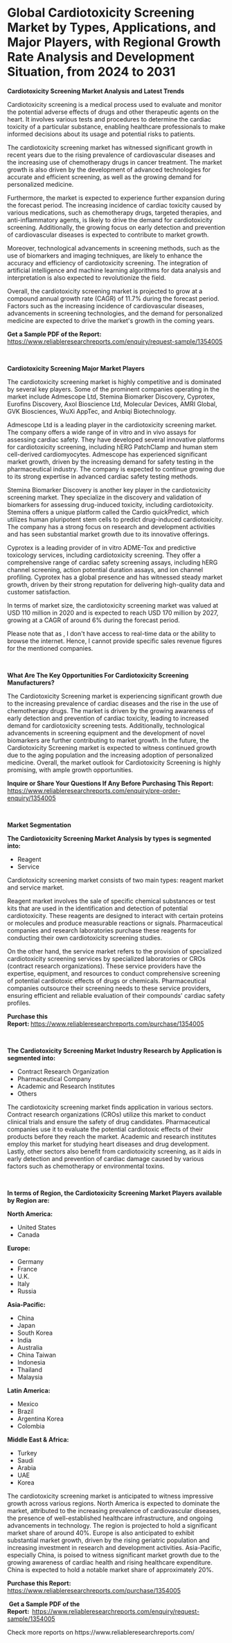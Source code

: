 <p><h1>Global Cardiotoxicity Screening Market by Types, Applications, and Major Players, with Regional Growth Rate Analysis and Development Situation, from 2024 to 2031</h1></p><p><strong>Cardiotoxicity Screening Market Analysis and Latest Trends</strong></p>
<p><p>Cardiotoxicity screening is a medical process used to evaluate and monitor the potential adverse effects of drugs and other therapeutic agents on the heart. It involves various tests and procedures to determine the cardiac toxicity of a particular substance, enabling healthcare professionals to make informed decisions about its usage and potential risks to patients.</p><p>The cardiotoxicity screening market has witnessed significant growth in recent years due to the rising prevalence of cardiovascular diseases and the increasing use of chemotherapy drugs in cancer treatment. The market growth is also driven by the development of advanced technologies for accurate and efficient screening, as well as the growing demand for personalized medicine.</p><p>Furthermore, the market is expected to experience further expansion during the forecast period. The increasing incidence of cardiac toxicity caused by various medications, such as chemotherapy drugs, targeted therapies, and anti-inflammatory agents, is likely to drive the demand for cardiotoxicity screening. Additionally, the growing focus on early detection and prevention of cardiovascular diseases is expected to contribute to market growth.</p><p>Moreover, technological advancements in screening methods, such as the use of biomarkers and imaging techniques, are likely to enhance the accuracy and efficiency of cardiotoxicity screening. The integration of artificial intelligence and machine learning algorithms for data analysis and interpretation is also expected to revolutionize the field.</p><p>Overall, the cardiotoxicity screening market is projected to grow at a compound annual growth rate (CAGR) of 11.7% during the forecast period. Factors such as the increasing incidence of cardiovascular diseases, advancements in screening technologies, and the demand for personalized medicine are expected to drive the market's growth in the coming years.</p></p>
<p><strong>Get a Sample PDF of the Report:&nbsp;</strong> <a href="https://www.reliableresearchreports.com/enquiry/request-sample/1354005">https://www.reliableresearchreports.com/enquiry/request-sample/1354005</a></p>
<p>&nbsp;</p>
<p><strong>Cardiotoxicity Screening Major Market Players</strong></p>
<p><p>The cardiotoxicity screening market is highly competitive and is dominated by several key players. Some of the prominent companies operating in the market include Admescope Ltd, Stemina Biomarker Discovery, Cyprotex, Eurofins Discovery, Axol Bioscience Ltd, Molecular Devices, AMRI Global, GVK Biosciences, WuXi AppTec, and Anbiqi Biotechnology.</p><p>Admescope Ltd is a leading player in the cardiotoxicity screening market. The company offers a wide range of in vitro and in vivo assays for assessing cardiac safety. They have developed several innovative platforms for cardiotoxicity screening, including hERG PatchClamp and human stem cell-derived cardiomyocytes. Admescope has experienced significant market growth, driven by the increasing demand for safety testing in the pharmaceutical industry. The company is expected to continue growing due to its strong expertise in advanced cardiac safety testing methods.</p><p>Stemina Biomarker Discovery is another key player in the cardiotoxicity screening market. They specialize in the discovery and validation of biomarkers for assessing drug-induced toxicity, including cardiotoxicity. Stemina offers a unique platform called the Cardio quickPredict, which utilizes human pluripotent stem cells to predict drug-induced cardiotoxicity. The company has a strong focus on research and development activities and has seen substantial market growth due to its innovative offerings.</p><p>Cyprotex is a leading provider of in vitro ADME-Tox and predictive toxicology services, including cardiotoxicity screening. They offer a comprehensive range of cardiac safety screening assays, including hERG channel screening, action potential duration assays, and ion channel profiling. Cyprotex has a global presence and has witnessed steady market growth, driven by their strong reputation for delivering high-quality data and customer satisfaction.</p><p>In terms of market size, the cardiotoxicity screening market was valued at USD 110 million in 2020 and is expected to reach USD 170 million by 2027, growing at a CAGR of around 6% during the forecast period.</p><p>Please note that as , I don't have access to real-time data or the ability to browse the internet. Hence, I cannot provide specific sales revenue figures for the mentioned companies.</p></p>
<p>&nbsp;</p>
<p><strong>What Are The Key Opportunities For Cardiotoxicity Screening Manufacturers?</strong></p>
<p><p>The Cardiotoxicity Screening market is experiencing significant growth due to the increasing prevalence of cardiac diseases and the rise in the use of chemotherapy drugs. The market is driven by the growing awareness of early detection and prevention of cardiac toxicity, leading to increased demand for cardiotoxicity screening tests. Additionally, technological advancements in screening equipment and the development of novel biomarkers are further contributing to market growth. In the future, the Cardiotoxicity Screening market is expected to witness continued growth due to the aging population and the increasing adoption of personalized medicine. Overall, the market outlook for Cardiotoxicity Screening is highly promising, with ample growth opportunities.</p></p>
<p><strong>Inquire or Share Your Questions If Any Before Purchasing This Report:</strong> <a href="https://www.reliableresearchreports.com/enquiry/pre-order-enquiry/1354005">https://www.reliableresearchreports.com/enquiry/pre-order-enquiry/1354005</a></p>
<p>&nbsp;</p>
<p><strong>Market Segmentation</strong></p>
<p><strong>The Cardiotoxicity Screening Market Analysis by types is segmented into:</strong></p>
<p><ul><li>Reagent</li><li>Service</li></ul></p>
<p><p>Cardiotoxicity screening market consists of two main types: reagent market and service market. </p><p>Reagent market involves the sale of specific chemical substances or test kits that are used in the identification and detection of potential cardiotoxicity. These reagents are designed to interact with certain proteins or molecules and produce measurable reactions or signals. Pharmaceutical companies and research laboratories purchase these reagents for conducting their own cardiotoxicity screening studies.</p><p>On the other hand, the service market refers to the provision of specialized cardiotoxicity screening services by specialized laboratories or CROs (contract research organizations). These service providers have the expertise, equipment, and resources to conduct comprehensive screening of potential cardiotoxic effects of drugs or chemicals. Pharmaceutical companies outsource their screening needs to these service providers, ensuring efficient and reliable evaluation of their compounds' cardiac safety profiles.</p></p>
<p><strong>Purchase this Report:&nbsp;</strong><a href="https://www.reliableresearchreports.com/purchase/1354005">https://www.reliableresearchreports.com/purchase/1354005</a></p>
<p>&nbsp;</p>
<p><strong>The Cardiotoxicity Screening Market Industry Research by Application is segmented into:</strong></p>
<p><ul><li>Contract Research Organization</li><li>Pharmaceutical Company</li><li>Academic and Research Institutes</li><li>Others</li></ul></p>
<p><p>The cardiotoxicity screening market finds application in various sectors. Contract research organizations (CROs) utilize this market to conduct clinical trials and ensure the safety of drug candidates. Pharmaceutical companies use it to evaluate the potential cardiotoxic effects of their products before they reach the market. Academic and research institutes employ this market for studying heart diseases and drug development. Lastly, other sectors also benefit from cardiotoxicity screening, as it aids in early detection and prevention of cardiac damage caused by various factors such as chemotherapy or environmental toxins.</p></p>
<p>&nbsp;</p>
<p><strong>In terms of Region, the Cardiotoxicity Screening Market Players available by Region are:</strong></p>
<p>
    <p> <strong> North America: </strong>
        <ul>
            <li>United States</li>
            <li>Canada</li>
        </ul>
        </p> 
    <p> <strong> Europe: </strong>
        <ul>
            <li>Germany</li>
            <li>France</li>
            <li>U.K.</li>
            <li>Italy</li>
            <li>Russia</li>
        </ul>
        </p> 
    <p> <strong> Asia-Pacific: </strong>
        <ul>
            <li>China</li>
            <li>Japan</li>
            <li>South Korea</li>
            <li>India</li>
            <li>Australia</li>
            <li>China Taiwan</li>
            <li>Indonesia</li>
            <li>Thailand</li>
            <li>Malaysia</li>
        </ul>
        </p> 
    <p> <strong> Latin America: </strong>
        <ul>
            <li>Mexico</li>
            <li>Brazil</li>
            <li>Argentina Korea</li>
            <li>Colombia</li>
        </ul>
        </p> 
    <p> <strong> Middle East & Africa: </strong>
        <ul>
            <li>Turkey</li>
            <li>Saudi</li>
            <li>Arabia</li>
            <li>UAE</li>
            <li>Korea</li>
        </ul>
    </p>
    </p>
<p><p>The cardiotoxicity screening market is anticipated to witness impressive growth across various regions. North America is expected to dominate the market, attributed to the increasing prevalence of cardiovascular diseases, the presence of well-established healthcare infrastructure, and ongoing advancements in technology. The region is projected to hold a significant market share of around 40%. Europe is also anticipated to exhibit substantial market growth, driven by the rising geriatric population and increasing investment in research and development activities. Asia-Pacific, especially China, is poised to witness significant market growth due to the growing awareness of cardiac health and rising healthcare expenditure. China is expected to hold a notable market share of approximately 20%.</p></p>
<p><strong>Purchase this Report: </strong><a href="https://www.reliableresearchreports.com/purchase/1354005">https://www.reliableresearchreports.com/purchase/1354005</a></p>
<p>&nbsp;<strong>Get a Sample PDF of the Report:&nbsp;&nbsp;</strong><a href="https://www.reliableresearchreports.com/enquiry/request-sample/1354005">https://www.reliableresearchreports.com/enquiry/request-sample/1354005</a></p>
<p><strong></strong></p>
<p>Check more reports on https://www.reliableresearchreports.com/</p>